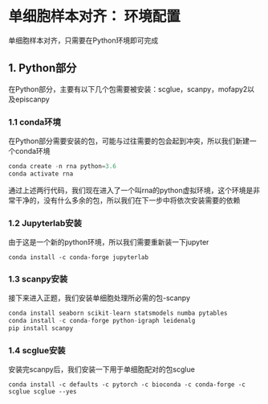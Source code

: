 # 单细胞样本对齐： 环境配置

单细胞样本对齐，只需要在Python环境即可完成

## 1. Python部分

在Python部分，主要有以下几个包需要被安装：scglue，scanpy，mofapy2以及episcanpy

### 1.1 conda环境

在Python部分需要安装的包，可能与过往需要的包会起到冲突，所以我们新建一个conda环境

```python
conda create -n rna python=3.6
conda activate rna
```

通过上述两行代码，我们现在进入了一个叫rna的python虚拟环境，这个环境是非常干净的，没有什么多余的包，所以我们在下一步中将依次安装需要的依赖

### 1.2 Jupyterlab安装

由于这是一个新的python环境，所以我们需要重新装一下jupyter

```
conda install -c conda-forge jupyterlab
```

### 1.3 scanpy安装

接下来进入正题，我们安装单细胞处理所必需的包-scanpy

```python
conda install seaborn scikit-learn statsmodels numba pytables
conda install -c conda-forge python-igraph leidenalg
pip install scanpy
```

### 1.4 scglue安装

安装完scanpy后，我们安装一下用于单细胞配对的包scglue

```shell
conda install -c defaults -c pytorch -c bioconda -c conda-forge -c scglue scglue --yes
```

### 